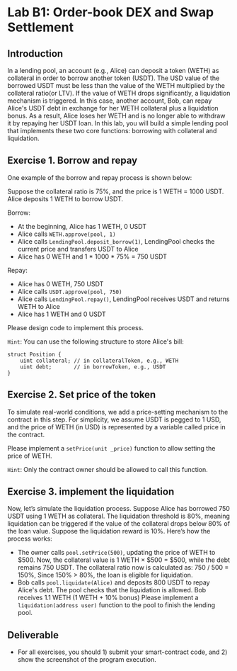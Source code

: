 Lab B1: Order-book DEX and Swap Settlement 
===

Introduction
---

In a lending pool, an account (e.g., Alice) can deposit a token (WETH) as collateral in order to borrow another token (USDT). The USD value of the borrowed USDT must be less than the value of the WETH multiplied by the collateral ratio(or LTV). If the value of WETH drops significantly, a liquidation mechanism is triggered. In this case, another account, Bob, can repay  Alice's USDT debt in exchange for her WETH collateral plus a liquidation bonus. As a result, Alice loses her WETH and is no longer able to withdraw it by repaying her USDT loan.
In this lab, you will build a simple lending pool that implements these two core functions: borrowing with collateral and liquidation.

Exercise 1. Borrow and repay 
---
One example of the borrow and repay process is shown below:

Suppose the collateral ratio is 75%, and the price is 1 WETH = 1000 USDT. Alice deposits 1 WETH to borrow USDT.

Borrow:
- At the beginning, Alice has 1 WETH, 0 USDT
- Alice calls `WETH.approve(pool, 1)`
- Alice calls `LendingPool.deposit_borrow(1)`, LendingPool checks the current price and transfers USDT to Alice
- Alice has 0 WETH and 1 * 1000 * 75% = 750 USDT

Repay:
- Alice has 0 WETH, 750 USDT
- Alice calls `USDT.approve(pool, 750)`
- Alice calls `LendingPool.repay()`, LendingPool receives USDT and returns WETH to Alice
- Alice has 1 WETH and 0 USDT

Please design code to implement this process.

`Hint`: You can use the following structure to store Alice's bill:
```
struct Position {
    uint collateral; // in collateralToken, e.g., WETH
    uint debt;       // in borrowToken, e.g., USDT
}
```


Exercise 2. Set price of the token
---

To simulate real-world conditions, we add a price-setting mechanism to the contract in this step. For simplicity, we assume USDT is pegged to 1 USD, and the price of WETH (in USD) is represented by a variable called price in the contract.

Please implement a `setPrice(unit _price)` function to allow setting the price of WETH.

`Hint`: Only the contract owner should be allowed to call this function.

Exercise 3. implement the liquidation
---

Now, let’s simulate the liquidation process.
Suppose Alice has borrowed 750 USDT using 1 WETH as collateral. The liquidation threshold is 80%, meaning liquidation can be triggered if the value of the collateral drops below 80% of the loan value. Suppose the liquidation reward is 10%.
Here’s how the process works:
- The owner calls `pool.setPrice(500)`, updating the price of WETH to $500. Now, the collateral value is 1 WETH × $500 = $500, while the debt remains 750 USDT. The collateral ratio now is calculated as: 750 / 500 = 150%, Since 150% > 80%, the loan is eligible for liquidation.
- Bob calls `pool.liquidate(Alice)` and deposits 800 USDT to repay Alice's debt. The pool checks that the liquidation is allowed. Bob receives 1.1 WETH (1 WETH + 10% bonus)
Please implement a `liquidation(address user)` function to the pool to finish the lending pool. 


Deliverable
---

- For all exercises, you should 1) submit your smart-contract code, and 2) show the screenshot of the program execution. 
